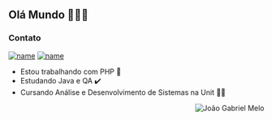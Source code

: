 ## Olá Mundo 👋:technologist:
  
### Contato

[![name](https://img.shields.io/badge/LinkedIn-0077B5?style=for-the-badge&logo=linkedin&logoColor=white)](https://www.linkedin.com/in/jo%C3%A3o-gabriel-melo-001/)
[![name](https://img.shields.io/badge/Gmail-D14836?style=for-the-badge&logo=gmail&logoColor=white)](mailto:joaomeloswe@gmail.com)

- Estou trabalhando com PHP :elephant: 
- Estudando Java e QA :heavy_check_mark:
- Cursando Análise e Desenvolvimento de Sistemas na Unit :student:

 <img src="https://github-readme-stats.vercel.app/api?username=joaogrbm&show_icons=true&theme=react&count_private=true&include_all_commits=true" alt="João Gabriel Melo" align="right" />
